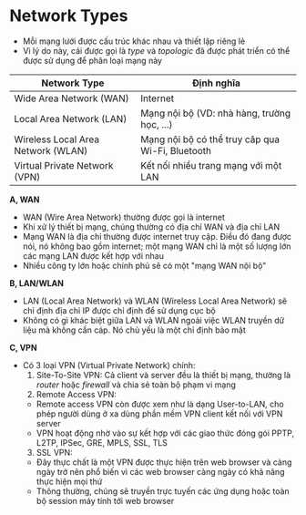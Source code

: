 # Network Types  
- Mỗi mạng lưới được cấu trúc khác nhau và thiết lập riêng lẻ
- Vì lý do này, cái được gọi là *type* và *topologic* đã được phát triển có thể được sử dụng để phân loại mạng này

|            Network Type            |                     Định nghĩa                   |
|------------------------------------|--------------------------------------------------|
| Wide Area Network (WAN)            | Internet                                         |
| Local Area Network (LAN)           | Mạng nội bộ (VD: nhà hàng, trường học, ...)      |
| Wireless Local Area Network (WLAN) | Mạng nội bộ có thể truy câp qua Wi-Fi, Bluetooth |
| Virtual Private Network (VPN)      | Kết nối nhiều trang mạng với một LAN             |  

**A, WAN**  
- WAN (Wire Area Network) thường được gọi là internet
- Khi xử lý thiết bị mạng, chúng thường có địa chỉ WAN và địa chỉ LAN
- Mạng WAN là địa chỉ thường được internet truy cập. Điều đó đang được nói, nó không bao gồm internet; một mạng WAN chỉ là một số lượng lớn các mạng LAN được kết hợp với nhau
- Nhiều công ty lớn hoặc chính phủ sẽ có một "mạng WAN nội bộ"

**B, LAN/WLAN**  
- LAN (Local Area Network) và WLAN (Wireless Local Area Network) sẽ chỉ định địa chỉ IP được chỉ định để sử dụng cục bộ
- Không có gì khác biệt giữa LAN và WLAN ngoài việc WLAN truyền dữ liệu mà không cần cáp. Nó chủ yếu là một chỉ định bảo mật

**C, VPN**
- Có 3 loại VPN (Virtual Private Network) chính:
  1. Site-To-Site VPN: Cả client và server đều là thiết bị mạng, thường là *router* hoặc *firewall* và chia sẻ toàn bộ phạm vi mạng
  2. Remote Access VPN:
    - Remote access VPN còn được xem như là dạng User-to-LAN, cho phép người dùng ở xa dùng phần mềm VPN client kết nối với VPN server
    - VPN hoạt động nhờ vào sự kết hợp với các giao thức đóng gói PPTP, L2TP, IPSec, GRE, MPLS, SSL, TLS
  3. SSL VPN:
    - Đây thực chất là một VPN được thực hiện trên web browser và càng ngày trở nên phổ biến vì các web browser càng ngày có khả năng thực hiện mọi thứ
    - Thông thường, chúng sẽ truyền trực tuyến các ứng dụng hoặc toàn bộ session máy tính tới web browser
